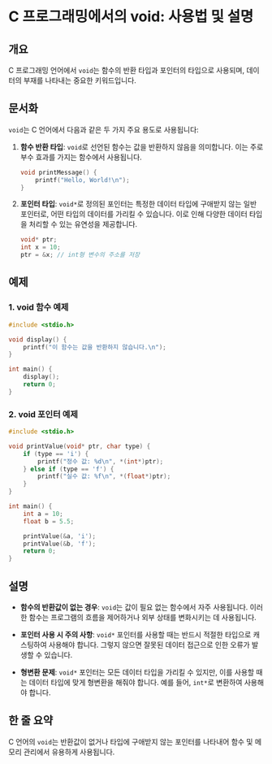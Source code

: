 <!--
Meta Description: # C 프로그래밍에서의 void: 사용법 및 설명 ## 개요 C 프로그래밍 언어에서 `void`는 함수의 반환 타입과 포인터의 타입으로 사용되며, 데이터의 부재를 나타내는 중요한 키워드입니다. ## 문서화 `void`는 C 언어에서 다음과 같은 두 가지 주요 용도로 사...
Meta Keywords: void, int, 사용됩니다, 데이터, ptr
-->

# C 프로그래밍에서의 void: 사용법 및 설명

## 개요
C 프로그래밍 언어에서 `void`는 함수의 반환 타입과 포인터의 타입으로 사용되며, 데이터의 부재를 나타내는 중요한 키워드입니다.

## 문서화
`void`는 C 언어에서 다음과 같은 두 가지 주요 용도로 사용됩니다:

1. **함수 반환 타입**: `void`로 선언된 함수는 값을 반환하지 않음을 의미합니다. 이는 주로 부수 효과를 가지는 함수에서 사용됩니다.
   
   ```c
   void printMessage() {
       printf("Hello, World!\n");
   }
   ```

2. **포인터 타입**: `void*`로 정의된 포인터는 특정한 데이터 타입에 구애받지 않는 일반 포인터로, 어떤 타입의 데이터를 가리킬 수 있습니다. 이로 인해 다양한 데이터 타입을 처리할 수 있는 유연성을 제공합니다.

   ```c
   void* ptr;
   int x = 10;
   ptr = &x; // int형 변수의 주소를 저장
   ```

## 예제
### 1. void 함수 예제
```c
#include <stdio.h>

void display() {
    printf("이 함수는 값을 반환하지 않습니다.\n");
}

int main() {
    display();
    return 0;
}
```

### 2. void 포인터 예제
```c
#include <stdio.h>

void printValue(void* ptr, char type) {
    if (type == 'i') {
        printf("정수 값: %d\n", *(int*)ptr);
    } else if (type == 'f') {
        printf("실수 값: %f\n", *(float*)ptr);
    }
}

int main() {
    int a = 10;
    float b = 5.5;

    printValue(&a, 'i');
    printValue(&b, 'f');
    return 0;
}
```

## 설명
- **함수의 반환값이 없는 경우**: `void`는 값이 필요 없는 함수에서 자주 사용됩니다. 이러한 함수는 프로그램의 흐름을 제어하거나 외부 상태를 변화시키는 데 사용됩니다.
  
- **포인터 사용 시 주의 사항**: `void*` 포인터를 사용할 때는 반드시 적절한 타입으로 캐스팅하여 사용해야 합니다. 그렇지 않으면 잘못된 데이터 접근으로 인한 오류가 발생할 수 있습니다.

- **형변환 문제**: `void*` 포인터는 모든 데이터 타입을 가리킬 수 있지만, 이를 사용할 때는 데이터 타입에 맞게 형변환을 해줘야 합니다. 예를 들어, `int*`로 변환하여 사용해야 합니다.

## 한 줄 요약
C 언어의 `void`는 반환값이 없거나 타입에 구애받지 않는 포인터를 나타내어 함수 및 메모리 관리에서 유용하게 사용됩니다.